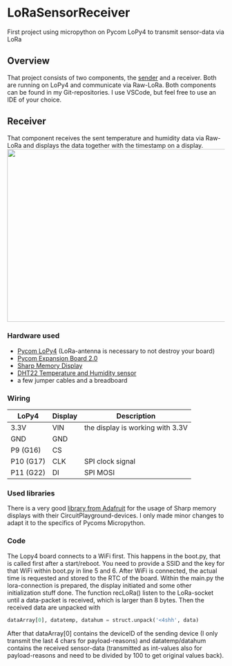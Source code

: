# LoRaSensorReceiver
First project using micropython on Pycom LoPy4 to transmit sensor-data via LoRa

## Overview
That project consists of two components, the [sender](https://github.com/worstcasebc/LoRaSensorSender) and a receiver. Both are running on LoPy4 and communicate via Raw-LoRa. Both components can be found in my Git-repositories. I use VSCode, but feel free to use an IDE of your choice.

## Receiver
That component receives the sent temperature and humidity data via Raw-LoRa and displays the data together with the timestamp on a display.
<img src="https://user-images.githubusercontent.com/58089458/69477128-b2196480-0de2-11ea-8f79-3ef3ab7dd83d.jpg" width="600" height="400" />

### Hardware used
* [Pycom LoPy4](https://pycom.io/product/lopy4/) (LoRa-antenna is necessary to not destroy your board)
* [Pycom Expansion Board 2.0](https://pycom.io/product/expansion-board-3-0/)
* [Sharp Memory Display](https://www.exp-tech.de/displays/lcd/5090/sharp-memory-display-breakout-1.3-96x96-silver-monochrome)
* [DHT22 Temperature and Humidity sensor](https://www.exp-tech.de/sensoren/temperatur/7784/dht22-am2302-feuchtigkeits-und-temperatursensor)
* a few jumper cables and a breadboard

### Wiring
|LoPy4          |Display        |Description                            |
| ------------- | ------------- | ------------------------------------- |
| 3.3V          | VIN           | the display is working with 3.3V      |
| GND           | GND           |                                       |
| P9  (G16)     | CS            |                                       |
| P10 (G17)     | CLK           | SPI clock signal                      |
| P11 (G22)     | DI            | SPI MOSI                              |

### Used libraries
There is a very good [library from Adafruit](https://github.com/adafruit/Adafruit_CircuitPython_SharpMemoryDisplay) for the usage of Sharp memory displays with their CircuitPlayground-devices. I only made minor changes to adapt it to the specifics of Pycoms Micropython.

### Code
The Lopy4 board connects to a WiFi first. This happens in the boot.py, that is called first after a start/reboot. You need to provide a SSID and the key for that WiFi within boot.py in line 5 and 6. After WiFi is connected, the actual time is requested and stored to the RTC of the board.
Within the main.py the lora-connection is prepared, the display initiated and some other initialization stuff done. The function recLoRa() listen to the LoRa-socket until a data-packet is received, which is larger than 8 bytes. Then the received data are unpacked with
```python
dataArray[0], datatemp, datahum = struct.unpack('<4shh', data) 
```
After that dataArray[0] contains the deviceID of the sending device (I only transmit the last 4 chars for payload-reasons) and datatemp/datahum contains the received sensor-data (transmitted as int-values also for payload-reasons and need to be divided by 100 to get original values back).
